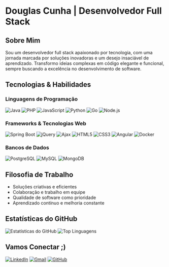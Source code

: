 # Douglas Cunha | Desenvolvedor Full Stack
## Sobre Mim
Sou um desenvolvedor full stack apaixonado por tecnologia, com uma jornada marcada por soluções inovadoras e um desejo insaciável de aprendizado. Transformo ideias complexas em código elegante e funcional, sempre buscando a excelência no desenvolvimento de software.

## Tecnologias & Habilidades

### Linguagens de Programação
![Java](https://img.shields.io/badge/java-%23ED8B00.svg?style=for-the-badge&logo=openjdk&logoColor=white)
![PHP](https://img.shields.io/badge/PHP-777BB4?style=for-the-badge&logo=php&logoColor=white)
![JavaScript](https://img.shields.io/badge/JavaScript-F7DF1E?style=for-the-badge&logo=javascript&logoColor=black)
![Python](https://img.shields.io/badge/Python-14354C?style=for-the-badge&logo=python&logoColor=white)
![Go](https://img.shields.io/badge/Go-00ADD8?style=for-the-badge&logo=go&logoColor=white)
![Node.js](https://img.shields.io/badge/Node.js-43853D?style=for-the-badge&logo=node.js&logoColor=white)

### Frameworks & Tecnologias Web
![Spring Boot](https://img.shields.io/badge/Spring_Boot-F2F4F9?style=for-the-badge&logo=spring-boot)
![jQuery](https://img.shields.io/badge/jQuery-0769AD?style=for-the-badge&logo=jquery&logoColor=white)
![Ajax](https://img.shields.io/badge/Ajax-1F6B75?style=for-the-badge&logo=ajax&logoColor=white)
![HTML5](https://img.shields.io/badge/HTML5-E34F26?style=for-the-badge&logo=html5&logoColor=white)
![CSS3](https://img.shields.io/badge/CSS3-1572B6?style=for-the-badge&logo=css3&logoColor=white)
![Angular](https://img.shields.io/badge/angular-%23DD0031.svg?style=for-the-badge&logo=angular&logoColor=white)
![Docker](https://img.shields.io/badge/docker-%230db7ed.svg?style=for-the-badge&logo=docker&logoColor=white)

### Bancos de Dados
![PostgreSQL](https://img.shields.io/badge/PostgreSQL-316192?style=for-the-badge&logo=postgresql&logoColor=white)
![MySQL](https://img.shields.io/badge/MySQL-00000F?style=for-the-badge&logo=mysql&logoColor=white)
![MongoDB](https://img.shields.io/badge/MongoDB-4EA94B?style=for-the-badge&logo=mongodb&logoColor=white)

## Filosofia de Trabalho
- Soluções criativas e eficientes
- Colaboração e trabalho em equipe
- Qualidade de software como prioridade
- Aprendizado contínuo e melhoria constante

## Estatísticas do GitHub
![Estatísticas do GitHub](https://github-readme-stats.vercel.app/api?username=kagelogic&show_icons=true&theme=radical)
![Top Linguagens](https://github-readme-stats.vercel.app/api/top-langs/?username=kagelogic&layout=compact&theme=radical)

## Vamos Conectar ;)
[![LinkedIn](https://img.shields.io/badge/LinkedIn-0077B5?style=for-the-badge&logo=linkedin&logoColor=white)](https://www.linkedin.com/in/dougcunha/)
[![Gmail](https://img.shields.io/badge/Gmail-D14836?style=for-the-badge&logo=gmail&logoColor=white)](mailto:contact.dougcunha@gmail.com)
[![GitHub](https://img.shields.io/badge/GitHub-100000?style=for-the-badge&logo=github&logoColor=white)](https://github.com/kagelogic)
